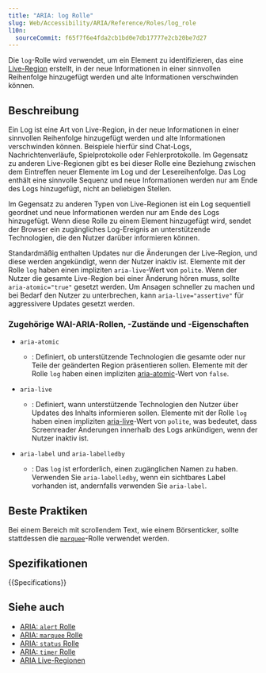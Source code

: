 ```yaml
---
title: "ARIA: log Rolle"
slug: Web/Accessibility/ARIA/Reference/Roles/log_role
l10n:
  sourceCommit: f65f7f6e4fda2cb1bd0e7db17777e2cb20be7d27
---
```


Die `log`-Rolle wird verwendet, um ein Element zu identifizieren, das eine [Live-Region](/de/docs/Web/Accessibility/ARIA/Guides/Live_regions) erstellt, in der neue Informationen in einer sinnvollen Reihenfolge hinzugefügt werden und alte Informationen verschwinden können.

## Beschreibung

Ein Log ist eine Art von Live-Region, in der neue Informationen in einer sinnvollen Reihenfolge hinzugefügt werden und alte Informationen verschwinden können. Beispiele hierfür sind Chat-Logs, Nachrichtenverläufe, Spielprotokolle oder Fehlerprotokolle. Im Gegensatz zu anderen Live-Regionen gibt es bei dieser Rolle eine Beziehung zwischen dem Eintreffen neuer Elemente im Log und der Lesereihenfolge. Das Log enthält eine sinnvolle Sequenz und neue Informationen werden nur am Ende des Logs hinzugefügt, nicht an beliebigen Stellen.

Im Gegensatz zu anderen Typen von Live-Regionen ist ein Log sequentiell geordnet und neue Informationen werden nur am Ende des Logs hinzugefügt. Wenn diese Rolle zu einem Element hinzugefügt wird, sendet der Browser ein zugängliches Log-Ereignis an unterstützende Technologien, die den Nutzer darüber informieren können.

Standardmäßig enthalten Updates nur die Änderungen der Live-Region, und diese werden angekündigt, wenn der Nutzer inaktiv ist. Elemente mit der Rolle `log` haben einen impliziten `aria-live`-Wert von `polite`. Wenn der Nutzer die gesamte Live-Region bei einer Änderung hören muss, sollte `aria-atomic="true"` gesetzt werden. Um Ansagen schneller zu machen und bei Bedarf den Nutzer zu unterbrechen, kann `aria-live="assertive"` für aggressivere Updates gesetzt werden.

### Zugehörige WAI-ARIA-Rollen, -Zustände und -Eigenschaften

- `aria-atomic`

  - : Definiert, ob unterstützende Technologien die gesamte oder nur Teile der geänderten Region präsentieren sollen. Elemente mit der Rolle `log` haben einen impliziten [aria-atomic](https://www.w3.org/TR/wai-aria-1.1/#aria-atomic)-Wert von `false`.

- `aria-live`

  - : Definiert, wann unterstützende Technologien den Nutzer über Updates des Inhalts informieren sollen. Elemente mit der Rolle `log` haben einen impliziten [aria-live](https://www.w3.org/TR/wai-aria-1.1/#aria-live)-Wert von `polite`, was bedeutet, dass Screenreader Änderungen innerhalb des Logs ankündigen, wenn der Nutzer inaktiv ist.

- `aria-label` und `aria-labelledby`

  - : Das `log` ist erforderlich, einen zugänglichen Namen zu haben. Verwenden Sie `aria-labelledby`, wenn ein sichtbares Label vorhanden ist, andernfalls verwenden Sie `aria-label`.

## Beste Praktiken

Bei einem Bereich mit scrollendem Text, wie einem Börsenticker, sollte stattdessen die [`marquee`](/de/docs/Web/Accessibility/ARIA/Reference/Roles/marquee_role)-Rolle verwendet werden.

## Spezifikationen

{{Specifications}}

## Siehe auch

- [ARIA: `alert` Rolle](/de/docs/Web/Accessibility/ARIA/Reference/Roles/alert_role)
- [ARIA: `marquee` Rolle](/de/docs/Web/Accessibility/ARIA/Reference/Roles/marquee_role)
- [ARIA: `status` Rolle](/de/docs/Web/Accessibility/ARIA/Reference/Roles/status_role)
- [ARIA: `timer` Rolle](/de/docs/Web/Accessibility/ARIA/Reference/Roles/timer_role)
- [ARIA Live-Regionen](/de/docs/Web/Accessibility/ARIA/Guides/Live_regions)
